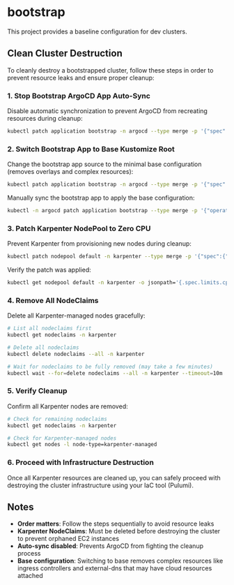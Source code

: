 # bootstrap

This project provides a baseline configuration for dev clusters.

## Clean Cluster Destruction

To cleanly destroy a bootstrapped cluster, follow these steps in order to prevent resource leaks and ensure proper cleanup:

### 1. Stop Bootstrap ArgoCD App Auto-Sync

Disable automatic synchronization to prevent ArgoCD from recreating resources during cleanup:

```bash
kubectl patch application bootstrap -n argocd --type merge -p '{"spec":{"syncPolicy":{"automated":null}}}'
```

### 2. Switch Bootstrap App to Base Kustomize Root

Change the bootstrap app source to the minimal base configuration (removes overlays and complex resources):

```bash
kubectl patch application bootstrap -n argocd --type merge -p '{"spec":{"source":{"path":"."}}}'
```

Manually sync the bootstrap app to apply the base configuration:

```bash
kubectl -n argocd patch application bootstrap --type merge -p '{"operation":{"sync":{"revision":"HEAD"}}}'
```

### 3. Patch Karpenter NodePool to Zero CPU

Prevent Karpenter from provisioning new nodes during cleanup:

```bash
kubectl patch nodepool default -n karpenter --type merge -p '{"spec":{"limits":{"cpu":"0"}}}'
```

Verify the patch was applied:

```bash
kubectl get nodepool default -n karpenter -o jsonpath='{.spec.limits.cpu}'
```

### 4. Remove All NodeClaims

Delete all Karpenter-managed nodes gracefully:

```bash
# List all nodeclaims first
kubectl get nodeclaims -n karpenter

# Delete all nodeclaims
kubectl delete nodeclaims --all -n karpenter

# Wait for nodeclaims to be fully removed (may take a few minutes)
kubectl wait --for=delete nodeclaims --all -n karpenter --timeout=10m
```

### 5. Verify Cleanup

Confirm all Karpenter nodes are removed:

```bash
# Check for remaining nodeclaims
kubectl get nodeclaims -n karpenter

# Check for Karpenter-managed nodes
kubectl get nodes -l node-type=karpenter-managed
```

### 6. Proceed with Infrastructure Destruction

Once all Karpenter resources are cleaned up, you can safely proceed with destroying the cluster infrastructure using your IaC tool (Pulumi).

## Notes

- **Order matters**: Follow the steps sequentially to avoid resource leaks
- **Karpenter NodeClaims**: Must be deleted before destroying the cluster to prevent orphaned EC2 instances
- **Auto-sync disabled**: Prevents ArgoCD from fighting the cleanup process
- **Base configuration**: Switching to base removes complex resources like ingress controllers and external-dns that may have cloud resources attached